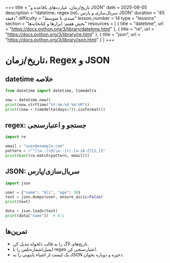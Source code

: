 +++
title = "تاریخ/زمان، عبارت‌های باقاعده و JSON"
date = 2025-08-05
description = "datetime، regex (re)، سریال‌سازی و پارس JSON"
duration = "45 دقیقه"
difficulty = "مبتدی تا متوسط"
lesson_number = 14
type = "lessons"
section = "بخش هفتم: ابزارها و کتابخانه‌ها"
resources = [
  { title = "datetime", url = "https://docs.python.org/3/library/datetime.html" },
  { title = "re", url = "https://docs.python.org/3/library/re.html" },
  { title = "json", url = "https://docs.python.org/3/library/json.html" }
]
+++

# تاریخ/زمان، Regex و JSON

## datetime خلاصه

```python
from datetime import datetime, timedelta

now = datetime.now()
print(now.strftime("%Y-%m-%d %H:%M"))
print((now + timedelta(days=7)).isoformat())
```

## regex: جستجو و اعتبارسنجی

```python
import re

email = "user@example.com"
pattern = r"^[\w.-]+@[\w.-]+\.[a-zA-Z]{2,}$"
print(bool(re.match(pattern, email)))
```

## JSON: سریال‌سازی/پارس

```python
import json

user = {"name": "Ali", "age": 30}
text = json.dumps(user, ensure_ascii=False)
print(text)

data = json.loads(text)
print(data["name"])  # Ali
```

## تمرین‌ها

- تاریخ‌های لاگ را به قالب دلخواه تبدیل کن.
- ایمیل/شماره‌تلفن را با regex اعتبارسنجی کن.
- یک لیست از اشیاء پایتونی را به JSON ذخیره و دوباره بخوان.

